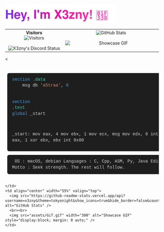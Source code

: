 <h2 style="display: flex; align-items: center; gap: 6px;">
  <a href="https://github.com/x3zny" style="display: inline-flex; align-items: center;">
    <img src="https://raw.githubusercontent.com/X3zny/X3zny/main/assets/name.svg" alt="X3zny" style="display: block;" />
  </a>
</h2>

<table>
  <tr>
    <td align="center" width="50%" valign="top">
      <strong>Visitors</strong><br>
      <img src="https://count.getloli.com/@:X3zny?name=%3AX3zny&theme=rule34&padding=7&offset=0&align=top&scale=1&pixelated=1&darkmode=auto" alt="Visitors" /><br><br>
      <img src="https://lanyard.cnrad.dev/api/1114950232426422342?theme=dark&animated=true&hideDiscrim=true&borderRadius=25px&idleMessage=Not%20doing%20much..." alt="X3zny's Discord Status" />
    </td>
    <td align="center" width="50%" valign="top">
      <img src="https://github-readme-stats.vercel.app/api?username=x3zny&theme=tokyonight&show_icons=true&hide_border=false&count_private=true" alt="GitHub Stats" />
      <br><br>
      <img src="assets/Gif.gif" width="300" alt="Showcase GIF" style="display:block; margin: 0 auto;" />
    </td>
  </tr>
</table>

<<table style="width: 100%; margin-top: 24px; border-collapse: separate; border-spacing: 0 12px;">
  <tr>
    <td align="left" width="45%" valign="top" style="padding-right: 16px;">
      <!-- asm code block -->
      <pre style="
        background-color: #1e1e1e;
        color: #d4d4d4;
        font-family: Consolas, 'Courier New', monospace;
        font-size: 14px;
        line-height: 1.4;
        padding: 12px 16px;
        border-radius: 6px;
        overflow-x: auto;
        user-select: text;
        margin: 0 0 12px 0;
        box-sizing: border-box;
        ">
<span style="color:#569CD6;">section</span> <span style="color:#4EC9B0;">.data</span>
    msg db <span style="color:#CE9178;">'a5traa'</span>, <span style="color:#569CD6;">0</span>

<span style="color:#569CD6;">section</span> <span style="color:#4EC9B0;">.text</span>
    <span style="color:#569CD6;">global</span> _start

_start:
    mov eax, 4
    mov ebx, 1
    mov ecx, msg
    mov edx, 6
    int 0x80
    mov eax, 1
    xor ebx, ebx
    int 0x80
      </pre>
      <!-- lua-like info block -->
      <pre style="
        background-color: #1e1e1e;
        color: #d4d4d4;
        font-family: Consolas, 'Courier New', monospace;
        font-size: 14px;
        line-height: 1.4;
        padding: 12px 16px;
        border-radius: 6px;
        overflow-x: auto;
        user-select: text;
        margin: 0;
        box-sizing: border-box;
        ">
       OS  :  macOS, debian
Languages  :  C, Cpp, ASM, Py, Java
   Editor  :  vim
    Motto  :  Seek strength. The rest will follow.
      </pre>
    </td>
    <td align="center" width="55%" valign="top">
      <img src="https://github-readme-stats.vercel.app/api?username=x3zny&theme=tokyonight&show_icons=true&hide_border=false&count_private=true" alt="GitHub Stats" />
      <br><br>
      <img src="assets/Gif.gif" width="300" alt="Showcase GIF" style="display:block; margin: 0 auto;" />
    </td>
  </tr>
</table>

    </td>
    <td align="center" width="55%" valign="top">
      <img src="https://github-readme-stats.vercel.app/api?username=x3zny&theme=tokyonight&show_icons=true&hide_border=false&count_private=true" alt="GitHub Stats" />
      <br><br>
      <img src="assets/Gif.gif" width="300" alt="Showcase GIF" style="display:block; margin: 0 auto;" />
    </td>
  </tr>
</table>
